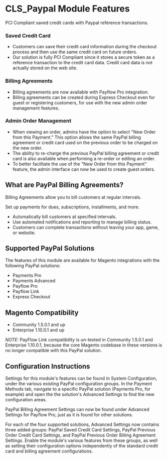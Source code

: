 # CLS_Paypal Module Features

PCI Compliant saved credit cards with Paypal reference transactions.

### Saved Credit Card

* Customers can save their credit card information during the checkout process and then use the same credit card on future orders.    
* Our solution is fully PCI Compliant since it stores a secure token as a reference transaction to the credit card data. Credit card data is not actually stored on the web site.

### Billing Agreements

* Billing agreements are now available with Payflow Pro integration.    
* Billing agreements can be created during Express Checkout even for guest or registering customers, for use with the new admin order management features.  
       
### Admin Order Management

* When viewing an order, admins have the option to select "New Order from this Payment." This option allows the same PayPal billing agreement or credit card used on the previous order to be charged on the new order.  
* The ability to re-charge the previous PayPal billing agreement or credit card is also available when performing a re-order or editing an order.
* To better facilitate the use of the "New Order from this Payment" feature, the admin interface can now be used to create guest orders.


## What are PayPal Billing Agreements?

Billing Agreements allow you to bill customers at regular intervals.

Set up payments for dues, subscriptions, installments, and more.

* Automatically bill customers at specified intervals.
* Use automated notifications and reporting to manage billing status.
* Customers can complete transactions without leaving your app, game, or website.


## Supported PayPal Solutions

The features of this module are available for Magento integrations with the following PayPal solutions:

* Payments Pro
* Payments Advanced
* Payflow Pro
* Payflow Link
* Express Checkout


## Magento Compatibility

* Community 1.5.0.1 and up
* Enterprise 1.10.0.1 and up

_NOTE:_ PayFlow Link compatibility is un-tested in Community 1.5.0.1 and Enterprise 1.10.0.1, because the core Magento codebase in these versions is no longer compatible with this PayPal solution.

## Configuration Instructions

Settings for this module's features can be found in System Configuration,
under the various existing PayPal configuration groups.  In the Payment Methods
tab, navigate to a specific PayPal solution (Payments Pro, for example)
and open the the solution's Advanced Settings to find the new configuration
areas.

PayPal Billing Agreement Settings can now be found under Advanced Settings
for Payflow Pro, just as it is found for other solutions.

For each of the four supported solutions, Advanced Settings now contains
three added groups:  PayPal Saved Credit Card Settings, PayPal Previous Order
Credit Card Settings, and PayPal Previous Order Billing Agreement Settings.
Enable the module's various features from these groups, as well as setting
their configuration options independently of the standard credit card
and billing agreement configurations.
